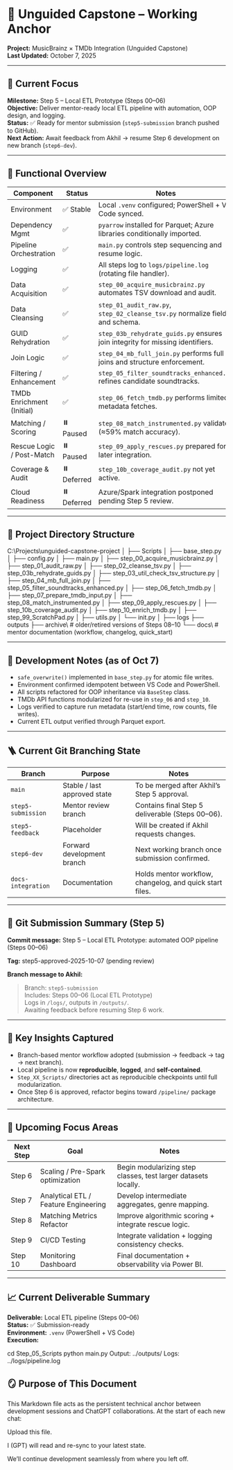 # 🧭 Unguided Capstone – Working Anchor  
**Project:** MusicBrainz × TMDb Integration (Unguided Capstone)  
**Last Updated:** October 7, 2025  

---

## 🎯 Current Focus
**Milestone:** Step 5 – Local ETL Prototype (Steps 00–06)  
**Objective:** Deliver mentor-ready local ETL pipeline with automation, OOP design, and logging.  
**Status:** ✅ Ready for mentor submission (`step5-submission` branch pushed to GitHub).  
**Next Action:** Await feedback from Akhil → resume Step 6 development on new branch (`step6-dev`).  

---

## 🧩 Functional Overview

| Component                 | Status     | Notes                                                        |
| ------------------------- | ---------- | ------------------------------------------------------------ |
| Environment               | ✅ Stable   | Local `.venv` configured; PowerShell + VS Code synced.       |
| Dependency Mgmt           | ✅          | `pyarrow` installed for Parquet; Azure libraries conditionally imported. |
| Pipeline Orchestration    | ✅          | `main.py` controls step sequencing and resume logic.         |
| Logging                   | ✅          | All steps log to `logs/pipeline.log` (rotating file handler). |
| Data Acquisition          | ✅          | `step_00_acquire_musicbrainz.py` automates TSV download and audit. |
| Data Cleansing            | ✅          | `step_01_audit_raw.py`, `step_02_cleanse_tsv.py` normalize fields and schema. |
| GUID Rehydration          | ✅          | `step_03b_rehydrate_guids.py` ensures join integrity for missing identifiers. |
| Join Logic                | ✅          | `step_04_mb_full_join.py` performs full joins and structure enforcement. |
| Filtering / Enhancement   | ✅          | `step_05_filter_soundtracks_enhanced.py` refines candidate soundtracks. |
| TMDb Enrichment (Initial) | ✅          | `step_06_fetch_tmdb.py` performs limited metadata fetches.   |
| Matching / Scoring        | ⏸️ Paused   | `step_08_match_instrumented.py` validated (≈59% match accuracy). |
| Rescue Logic / Post-Match | ⏸️ Paused   | `step_09_apply_rescues.py` prepared for later integration.   |
| Coverage & Audit          | ⏸️ Deferred | `step_10b_coverage_audit.py` not yet active.                 |
| Cloud Readiness           | ⏸️ Deferred | Azure/Spark integration postponed pending Step 5 review.     |

---

## 📂 Project Directory Structure

C:\Projects\unguided-capstone-project
│
├── Scripts
│ ├── base_step.py
│ ├── config.py
│ ├── main.py
│ ├── step_00_acquire_musicbrainz.py
│ ├── step_01_audit_raw.py
│ ├── step_02_cleanse_tsv.py
│ ├── step_03b_rehydrate_guids.py
│ ├── step_03_util_check_tsv_structure.py
│ ├── step_04_mb_full_join.py
│ ├── step_05_filter_soundtracks_enhanced.py
│ ├── step_06_fetch_tmdb.py
│ ├── step_07_prepare_tmdb_input.py
│ ├── step_08_match_instrumented.py
│ ├── step_09_apply_rescues.py
│ ├── step_10b_coverage_audit.py
│ ├── step_10_enrich_tmdb.py
│ ├── step_99_ScratchPad.py
│ ├── utils.py
│ └── init.py
│
├── logs
├── outputs
├── archive\ # older/retired versions of Steps 08–10
└── docs\ # mentor documentation (workflow, changelog, quick_start)



---

## 🧱 Development Notes (as of Oct 7)

- `safe_overwrite()` implemented in `base_step.py` for atomic file writes.
- Environment confirmed idempotent between VS Code and PowerShell.
- All scripts refactored for OOP inheritance via `BaseStep` class.
- TMDb API functions modularized for re-use in `step_06` and `step_10`.
- Logs verified to capture run metadata (start/end time, row counts, file writes).
- Current ETL output verified through Parquet export.

---

## 🪜 Current Git Branching State

| Branch             | Purpose                      | Notes                                                    |
| ------------------ | ---------------------------- | -------------------------------------------------------- |
| `main`             | Stable / last approved state | To be merged after Akhil’s Step 5 approval.              |
| `step5-submission` | Mentor review branch         | Contains final Step 5 deliverable (Steps 00–06).         |
| `step5-feedback`   | Placeholder                  | Will be created if Akhil requests changes.               |
| `step6-dev`        | Forward development branch   | Next working branch once submission confirmed.           |
| `docs-integration` | Documentation                | Holds mentor workflow, changelog, and quick start files. |

---

## 🧾 Git Submission Summary (Step 5)

**Commit message:**
Step 5 – Local ETL Prototype: automated OOP pipeline (Steps 00–06)

**Tag:**
step5-approved-2025-10-07 (pending review)

**Branch message to Akhil:**
> Branch: `step5-submission`  
> Includes: Steps 00–06 (Local ETL Prototype)  
> Logs in `/logs/`, outputs in `/outputs/`.  
> Awaiting feedback before resuming Step 6 work.

---

## 🧠 Key Insights Captured

- Branch-based mentor workflow adopted (submission → feedback → tag → next branch).
- Local pipeline is now **reproducible**, **logged**, and **self-contained**.
- `Step_XX_Scripts/` directories act as reproducible checkpoints until full modularization.
- Once Step 6 is approved, refactor begins toward `/pipeline/` package architecture.

---

## 🧩 Upcoming Focus Areas

| Next Step | Goal                                 | Notes                                                        |
| --------- | ------------------------------------ | ------------------------------------------------------------ |
| Step 6    | Scaling / Pre-Spark optimization     | Begin modularizing step classes, test larger datasets locally. |
| Step 7    | Analytical ETL / Feature Engineering | Develop intermediate aggregates, genre mapping.              |
| Step 8    | Matching Metrics Refactor            | Improve algorithmic scoring + integrate rescue logic.        |
| Step 9    | CI/CD Testing                        | Integrate validation + logging consistency checks.           |
| Step 10   | Monitoring Dashboard                 | Final documentation + observability via Power BI.            |

---

## 📈 Current Deliverable Summary

**Deliverable:** Local ETL pipeline (Steps 00–06)  
**Status:** ✅ Submission-ready  
**Environment:** `.venv` (PowerShell + VS Code)  
**Execution:**  

cd Step_05_Scripts
python main.py
Output: ../outputs/
Logs: ../logs/pipeline.log

## 🪞 Purpose of This Document

This Markdown file acts as the persistent technical anchor between development sessions and ChatGPT collaborations.
At the start of each new chat:

Upload this file.

I (GPT) will read and re-sync to your latest state.

We’ll continue development seamlessly from where you left off.